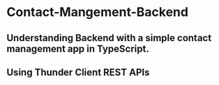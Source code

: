 # Contact-Mangement-Backend
 ## Understanding Backend with a simple contact management app in TypeScript.
 ## Using Thunder Client REST APIs
